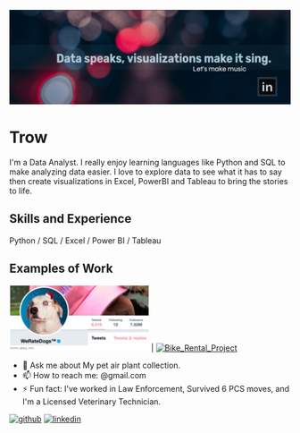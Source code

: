 
[LinkedIn]: https://www.linkedin.com/in/cyndimorris/
[![LinkedIn](https://github.com/TrowWay/trowway/blob/main/DataProfile%20banner3.png)][LinkedIn]  
# Trow  
I'm a Data Analyst. I really enjoy learning languages like Python and SQL to make analyzing data easier. I love to explore data to see what it has to say then create visualizations in Excel, PowerBI and Tableau to bring the stories to life.

## Skills and Experience  
Python / SQL / Excel / Power BI / Tableau  

## Examples of Work  
[<img src="weratedogspic.png" alt="WeRateDogs Analytics Project" style="width:250px">](https://github.com/TrowWay/AnalyticsPortfolio/blob/main/WeRateDogs.ipynb) | [<img src="https://github.com/TrowWay/RProgram/blob/main/Motivate_Banner_New.png" alt="Bike_Rental_Project" style="width:375px">](https://github.com/TrowWay/RProgram/blob/main/Bike_Share_Project.ipynb)



- 💬 Ask me about My pet air plant collection. 
- 📫 How to reach me: @gmail.com 
- ⚡ Fun fact: I've worked in Law Enforcement, Survived 6 PCS moves, and I'm a Licensed Veterinary Technician.


[<img src='https://cdn.jsdelivr.net/npm/simple-icons@3.0.1/icons/github.svg' alt='github' height='40'>](https://github.com/trowway)  [<img src='https://cdn.jsdelivr.net/npm/simple-icons@3.0.1/icons/linkedin.svg' alt='linkedin' height='40'>](https://www.linkedin.com/in/@linkedIn/)  










